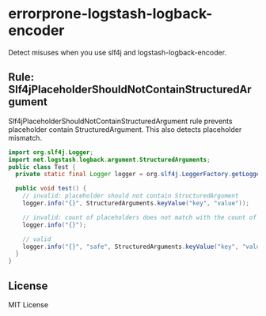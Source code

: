 # errorprone-logstash-logback-encoder

Detect misuses when you use slf4j and logstash-logback-encoder.

## Rule: Slf4jPlaceholderShouldNotContainStructuredArgument

Slf4jPlaceholderShouldNotContainStructuredArgument rule prevents placeholder contain StructuredArgument.
This also detects placeholder mismatch.

```java
import org.slf4j.Logger;
import net.logstash.logback.argument.StructuredArguments;
public class Test {
  private static final Logger logger = org.slf4j.LoggerFactory.getLogger(Test.class);

  public void test() {
    // invalid: placeholder should not contain StructuredArgument
    logger.info("{}", StructuredArguments.keyValue("key", "value"));

    // invalid: count of placeholders does not match with the count of arguments
    logger.info("{}");

    // valid
    logger.info("{}", "safe", StructuredArguments.keyValue("key", "value"));
  }
}
```

## License

MIT License
